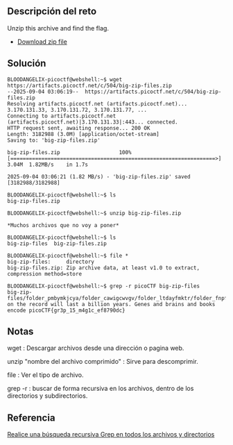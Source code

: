 ## Descripción del reto
Unzip this archive and find the flag.

- [Download zip file](https://artifacts.picoctf.net/c/504/big-zip-files.zip)

## Solución

```
BLOODANGELIX-picoctf@webshell:~$ wget https://artifacts.picoctf.net/c/504/big-zip-files.zip
--2025-09-04 03:06:19--  https://artifacts.picoctf.net/c/504/big-zip-files.zip
Resolving artifacts.picoctf.net (artifacts.picoctf.net)... 3.170.131.33, 3.170.131.72, 3.170.131.77, ...
Connecting to artifacts.picoctf.net (artifacts.picoctf.net)|3.170.131.33|:443... connected.
HTTP request sent, awaiting response... 200 OK
Length: 3182988 (3.0M) [application/octet-stream]
Saving to: 'big-zip-files.zip'

big-zip-files.zip                   100%[==================================================================>]   3.04M  1.82MB/s    in 1.7s    

2025-09-04 03:06:21 (1.82 MB/s) - 'big-zip-files.zip' saved [3182988/3182988]

BLOODANGELIX-picoctf@webshell:~$ ls
big-zip-files.zip

BLOODANGELIX-picoctf@webshell:~$ unzip big-zip-files.zip 

*Muchos archivos que no voy a poner*

BLOODANGELIX-picoctf@webshell:~$ ls
big-zip-files  big-zip-files.zip

BLOODANGELIX-picoctf@webshell:~$ file *
big-zip-files:     directory
big-zip-files.zip: Zip archive data, at least v1.0 to extract, compression method=store

BLOODANGELIX-picoctf@webshell:~$ grep -r picoCTF big-zip-files
big-zip-files/folder_pmbymkjcya/folder_cawigcwvgv/folder_ltdayfmktr/folder_fnpfclfyee/whzxrpivpqld.txt:information on the record will last a billion years. Genes and brains and books encode picoCTF{gr3p_15_m4g1c_ef8790dc}
```

## Notas
wget : Descargar archivos desde una dirección o pagina web.

unzip "nombre del archivo comprimido" : Sirve para descomprimir.

file : Ver el tipo de archivo.

grep -r : buscar de forma recursiva en los archivos, dentro de los directorios y subdirectorios.

## Referencia
[Realice una búsqueda recursiva Grep en todos los archivos y directorios](https://es.linux-console.net/?p=19824)